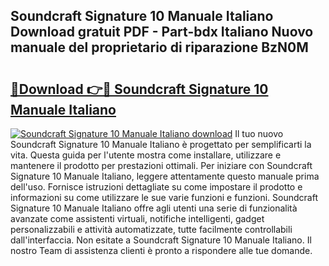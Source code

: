 ## Soundcraft Signature 10 Manuale Italiano Download gratuit PDF - Part-bdx Italiano Nuovo manuale del proprietario di riparazione BzN0M

# <h2><a href="http://dfbemd.blite.top/?on=Soundcraft+Signature+10+Manuale+Italiano">🔗Download 👉🔴 Soundcraft Signature 10 Manuale Italiano</a></h2>

[![Soundcraft Signature 10 Manuale Italiano download](https://i.imgur.com/lujVjoI.png)](http://dfbemd.blite.top/?on=Soundcraft+Signature+10+Manuale+Italiano)
Il tuo nuovo Soundcraft Signature 10 Manuale Italiano è progettato per semplificarti la vita. Questa guida per l'utente mostra come installare, utilizzare e mantenere il prodotto per prestazioni ottimali. Per iniziare con Soundcraft Signature 10 Manuale Italiano, leggere attentamente questo manuale prima dell'uso. Fornisce istruzioni dettagliate su come impostare il prodotto e informazioni su come utilizzare le sue varie funzioni e funzioni. Soundcraft Signature 10 Manuale Italiano offre agli utenti una serie di funzionalità avanzate come assistenti virtuali, notifiche intelligenti, gadget personalizzabili e attività automatizzate, tutte facilmente controllabili dall'interfaccia. Non esitate a Soundcraft Signature 10 Manuale Italiano. Il nostro Team di assistenza clienti è pronto a rispondere alle tue domande.
